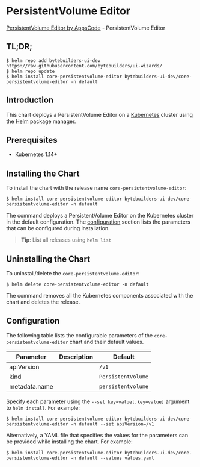 # PersistentVolume Editor

[PersistentVolume Editor by AppsCode](https://byte.builders) - PersistentVolume Editor

## TL;DR;

```console
$ helm repo add bytebuilders-ui-dev https://raw.githubusercontent.com/bytebuilders/ui-wizards/
$ helm repo update
$ helm install core-persistentvolume-editor bytebuilders-ui-dev/core-persistentvolume-editor -n default
```

## Introduction

This chart deploys a PersistentVolume Editor on a [Kubernetes](http://kubernetes.io) cluster using the [Helm](https://helm.sh) package manager.

## Prerequisites

- Kubernetes 1.14+

## Installing the Chart

To install the chart with the release name `core-persistentvolume-editor`:

```console
$ helm install core-persistentvolume-editor bytebuilders-ui-dev/core-persistentvolume-editor -n default
```

The command deploys a PersistentVolume Editor on the Kubernetes cluster in the default configuration. The [configuration](#configuration) section lists the parameters that can be configured during installation.

> **Tip**: List all releases using `helm list`

## Uninstalling the Chart

To uninstall/delete the `core-persistentvolume-editor`:

```console
$ helm delete core-persistentvolume-editor -n default
```

The command removes all the Kubernetes components associated with the chart and deletes the release.

## Configuration

The following table lists the configurable parameters of the `core-persistentvolume-editor` chart and their default values.

|   Parameter   | Description |      Default       |
|---------------|-------------|--------------------|
| apiVersion    |             | `/v1`              |
| kind          |             | `PersistentVolume` |
| metadata.name |             | `persistentvolume` |


Specify each parameter using the `--set key=value[,key=value]` argument to `helm install`. For example:

```console
$ helm install core-persistentvolume-editor bytebuilders-ui-dev/core-persistentvolume-editor -n default --set apiVersion=/v1
```

Alternatively, a YAML file that specifies the values for the parameters can be provided while
installing the chart. For example:

```console
$ helm install core-persistentvolume-editor bytebuilders-ui-dev/core-persistentvolume-editor -n default --values values.yaml
```
